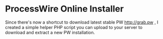 # ProcessWire Online Installer

Since there's now a shortcut to download latest stable PW http://grab.pw , I created a simple helper PHP script you can upload to your server to download and extract a new PW installation.